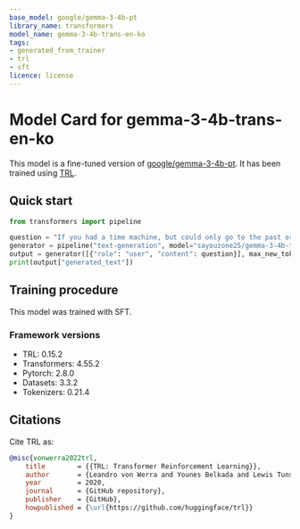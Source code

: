 ```yaml
---
base_model: google/gemma-3-4b-pt
library_name: transformers
model_name: gemma-3-4b-trans-en-ko
tags:
- generated_from_trainer
- trl
- sft
licence: license
---
```


# Model Card for gemma-3-4b-trans-en-ko

This model is a fine-tuned version of [google/gemma-3-4b-pt](https://huggingface.co/google/gemma-3-4b-pt).
It has been trained using [TRL](https://github.com/huggingface/trl).

## Quick start

```python
from transformers import pipeline

question = "If you had a time machine, but could only go to the past or the future once and never return, which would you choose and why?"
generator = pipeline("text-generation", model="sayouzone25/gemma-3-4b-trans-en-ko", device="cuda")
output = generator([{"role": "user", "content": question}], max_new_tokens=128, return_full_text=False)[0]
print(output["generated_text"])
```

## Training procedure

 


This model was trained with SFT.

### Framework versions

- TRL: 0.15.2
- Transformers: 4.55.2
- Pytorch: 2.8.0
- Datasets: 3.3.2
- Tokenizers: 0.21.4

## Citations



Cite TRL as:
    
```bibtex
@misc{vonwerra2022trl,
	title        = {{TRL: Transformer Reinforcement Learning}},
	author       = {Leandro von Werra and Younes Belkada and Lewis Tunstall and Edward Beeching and Tristan Thrush and Nathan Lambert and Shengyi Huang and Kashif Rasul and Quentin Gallouédec},
	year         = 2020,
	journal      = {GitHub repository},
	publisher    = {GitHub},
	howpublished = {\url{https://github.com/huggingface/trl}}
}
```